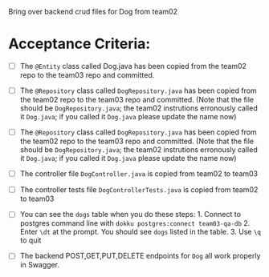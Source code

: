Bring over backend crud files for Dog from team02

# Acceptance Criteria:

- [ ] The `@Entity` class called Dog.java has been copied from the team02 repo to the team03 repo and committed.
- [ ] The `@Repository` class called `DogRepository.java` has been copied from the team02 repo to the team03 repo and committed.  (Note that the file should be `DogRepository.java`; the team02 instrutions erronously called it `Dog.java`; if you called it `Dog.java` please update the name now)
- [ ] The `@Repository` class called `DogRepository.java` has been copied from the team02 repo to the team03 repo and committed.  (Note that the file should be `DogRepository.java`; the team02 instrutions erronously called it `Dog.java`; if you called it `Dog.java` please update the name now)
- [ ] The controller file `DogController.java` is copied from team02 to team03
- [ ] The controller tests file `DogControllerTests.java` is copied from team02 to team03

- [ ] You can see the `dogs` table when you do these steps:
      1. Connect to postgres command line with 
         ```
         dokku postgres:connect team03-qa-db
         ```
      2. Enter `\dt` at the prompt. You should see
         `dogs` listed in the table.
      3. Use `\q` to quit

- [ ] The backend POST,GET,PUT,DELETE endpoints for `Dog` all work properly in Swagger.
